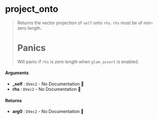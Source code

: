# project\_onto

>  Returns the vector projection of `self` onto `rhs`.
>  `rhs` must be of non-zero length.
>  # Panics
>  Will panic if `rhs` is zero length when `glam_assert` is enabled.

#### Arguments

- **\_self** : `DVec2` \- No Documentation 🚧
- **rhs** : `DVec2` \- No Documentation 🚧

#### Returns

- **arg0** : `DVec2` \- No Documentation 🚧